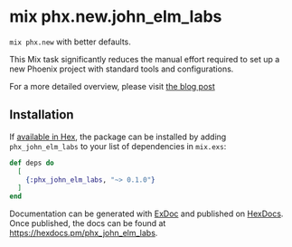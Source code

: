 # mix phx.new.john_elm_labs

`mix phx.new` with better defaults.

This Mix task significantly reduces the manual effort required to set up a new Phoenix project with standard tools and configurations.

For a more detailed overview, please visit [the blog post](https://johnelmlabs.com/posts/better-mix-phx-new)

## Installation

If [available in Hex](https://hex.pm/docs/publish), the package can be installed
by adding `phx_john_elm_labs` to your list of dependencies in `mix.exs`:

```elixir
def deps do
  [
    {:phx_john_elm_labs, "~> 0.1.0"}
  ]
end
```

Documentation can be generated with [ExDoc](https://github.com/elixir-lang/ex_doc)
and published on [HexDocs](https://hexdocs.pm). Once published, the docs can
be found at <https://hexdocs.pm/phx_john_elm_labs>.

